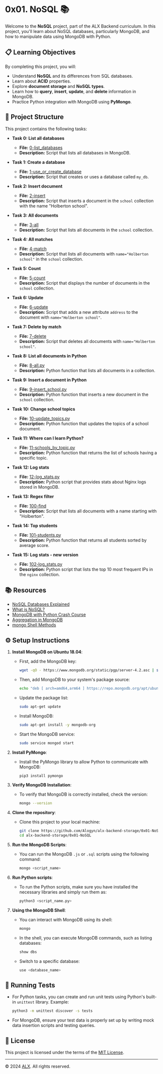 # 0x01. NoSQL 📚

Welcome to the **NoSQL** project, part of the ALX Backend curriculum. In this project, you'll learn about NoSQL databases, particularly MongoDB, and how to manipulate data using MongoDB with Python.

## 📋 Learning Objectives

By completing this project, you will:

- Understand **NoSQL** and its differences from SQL databases.
- Learn about **ACID** properties.
- Explore **document storage** and **NoSQL types**.
- Learn how to **query**, **insert**, **update**, and **delete** information in MongoDB.
- Practice Python integration with MongoDB using **PyMongo**.

## 📂 Project Structure

This project contains the following tasks:

- **Task 0: List all databases**  
   - **File:** [0-list_databases](./0-list_databases)  
   - **Description:** Script that lists all databases in MongoDB.

- **Task 1: Create a database**  
   - **File:** [1-use_or_create_database](./1-use_or_create_database)  
   - **Description:** Script that creates or uses a database called `my_db`.

- **Task 2: Insert document**  
   - **File:** [2-insert](./2-insert)  
   - **Description:** Script that inserts a document in the `school` collection with the name "Holberton school".

- **Task 3: All documents**  
   - **File:** [3-all](./3-all)  
   - **Description:** Script that lists all documents in the `school` collection.

- **Task 4: All matches**  
   - **File:** [4-match](./4-match)  
   - **Description:** Script that lists all documents with `name="Holberton school"` in the `school` collection.

- **Task 5: Count**  
   - **File:** [5-count](./5-count)  
   - **Description:** Script that displays the number of documents in the `school` collection.

- **Task 6: Update**  
   - **File:** [6-update](./6-update)  
   - **Description:** Script that adds a new attribute `address` to the document with `name="Holberton school"`.

- **Task 7: Delete by match**  
   - **File:** [7-delete](./7-delete)  
   - **Description:** Script that deletes all documents with `name="Holberton school"`.

- **Task 8: List all documents in Python**  
   - **File:** [8-all.py](./8-all.py)  
   - **Description:** Python function that lists all documents in a collection.

- **Task 9: Insert a document in Python**  
    - **File:** [9-insert_school.py](./9-insert_school.py)  
    - **Description:** Python function that inserts a new document in the `school` collection.

- **Task 10: Change school topics**  
    - **File:** [10-update_topics.py](./10-update_topics.py)  
    - **Description:** Python function that updates the topics of a school document.

- **Task 11: Where can I learn Python?**  
    - **File:** [11-schools_by_topic.py](./11-schools_by_topic.py)  
    - **Description:** Python function that returns the list of schools having a specific topic.

- **Task 12: Log stats**  
    - **File:** [12-log_stats.py](./12-log_stats.py)  
    - **Description:** Python script that provides stats about Nginx logs stored in MongoDB.

- **Task 13: Regex filter**  
    - **File:** [100-find](./100-find)  
    - **Description:** Script that lists all documents with a name starting with "Holberton".

- **Task 14: Top students**  
    - **File:** [101-students.py](./101-students.py)  
    - **Description:** Python function that returns all students sorted by average score.

- **Task 15: Log stats - new version**  
    - **File:** [102-log_stats.py](./102-log_stats.py)  
    - **Description:** Python script that lists the top 10 most frequent IPs in the `nginx` collection.

## 📚 Resources

- [NoSQL Databases Explained](https://www.mongodb.com/nosql-explained)
- [What is NoSQL?](https://www.mongodb.com/nosql-explained)
- [MongoDB with Python Crash Course](https://www.mongodb.com/quickstart/python-mongodb)
- [Aggregation in MongoDB](https://www.mongodb.com/docs/manual/aggregation/)
- [mongo Shell Methods](https://www.mongodb.com/docs/manual/mongo/)

## ⚙️ Setup Instructions

1. **Install MongoDB on Ubuntu 18.04**:
   - First, add the MongoDB key:
     ```bash
     wget -qO - https://www.mongodb.org/static/pgp/server-4.2.asc | sudo apt-key add -
     ```
   - Then, add MongoDB to your system's package source:
     ```bash
     echo "deb [ arch=amd64,arm64 ] https://repo.mongodb.org/apt/ubuntu bionic/mongodb-org/4.2 multiverse" | sudo tee /etc/apt/sources.list.d/mongodb-org-4.2.list
     ```
   - Update the package list:
     ```bash
     sudo apt-get update
     ```
   - Install MongoDB:
     ```bash
     sudo apt-get install -y mongodb-org
     ```
   - Start the MongoDB service:
     ```bash
     sudo service mongod start
     ```

2. **Install PyMongo**:
   - Install the PyMongo library to allow Python to communicate with MongoDB:
     ```bash
     pip3 install pymongo
     ```

3. **Verify MongoDB Installation**:
   - To verify that MongoDB is correctly installed, check the version:
     ```bash
     mongo --version
     ```

4. **Clone the repository**:
   - Clone this project to your local machine:
     ```bash
     git clone https://github.com/Alogyn/alx-backend-storage/0x01-NoSQL
     cd alx-backend-storage/0x01-NoSQL
     ```

5. **Run the MongoDB Scripts**:
   - You can run the MongoDB `.js` or `.sql` scripts using the following command:
     ```bash
     mongo <script_name>
     ```

6. **Run Python scripts**:
   - To run the Python scripts, make sure you have installed the necessary libraries and simply run them as:
     ```bash
     python3 <script_name.py>
     ```

7. **Using the MongoDB Shell**:
   - You can interact with MongoDB using its shell:
     ```bash
     mongo
     ```
   - In the shell, you can execute MongoDB commands, such as listing databases:
     ```bash
     show dbs
     ```
   - Switch to a specific database:
     ```bash
     use <database_name>
     ```

## 🧪 Running Tests

- For Python tasks, you can create and run unit tests using Python's built-in `unittest` library. Example:
  ```bash
  python3 -m unittest discover -s tests
  ```
- For MongoDB, ensure your test data is properly set up by writing mock data insertion scripts and testing queries.

## 📜 License

This project is licensed under the terms of the [MIT License](https://opensource.org/licenses/MIT).

---

© 2024 [ALX](https://www.alxafrica.com/). All rights reserved.
